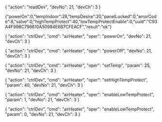 
{
  "action": "readDev",
  "devNo": 21,
  "devCh": 3
}

{"powerOn":0,"tempIndoor":28,"tempDesire":20,"panelLocked":0,"errorCode":8,"valve":0,"highTempProtect":40,"lowTempProtectEnable":0,"uuid":"C93A4F99BC796610A50984E6B7CFEACF","result":"ok"}

<!-- 开 -->
{
  "action": "ctrlDev",
  "cmd": "airHeater",
  "oper": "powerOn",
  "devNo": 21,
  "devCh": 3
}

{
  "action": "ctrlDev",
  "cmd": "airHeater",
  "oper": "powerOff",
  "devNo": 21,
  "devCh": 3
}

<!-- 正确 -->
{
  "action": "ctrlDev",
  "cmd": "airHeater",
  "oper": "setTemp",
  "param": 25,
  "devNo": 21,
  "devCh": 3
}

<!-- 正确 -->
{
  "action": "ctrlDev",
  "cmd": "airHeater",
  "oper": "setHighTempProtect",
  "param": 40,
  "devNo": 21,
  "devCh": 3
}

{
  "action": "ctrlDev",
  "cmd": "airHeater",
  "oper": "enableLowTempProtect",
  "param": 1,
  "devNo": 21,
  "devCh": 3
}

{
  "action": "ctrlDev",
  "cmd": "airHeater",
  "oper": "enableLowTempProtect",
  "param": 0,
  "devNo": 21,
  "devCh": 3
}

